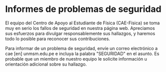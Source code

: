 # Informes de problemas de seguridad

El equipo del Centro de Apoyo al Estudiante de Física (CAE-Física) se toma muy en serio los fallos de seguridad en nuestra página web. Apreciamos sus esfuerzos para divulgar responsablemente sus hallazgos, y haremos todo lo posible para reconocer sus contribuciones.

Para informar de un problema de seguridad, envíe un correo electrónico a cae [en] unmsm.edu.pe e incluya la palabra "SEGURIDAD" en el asunto. Es probable que un miembro de nuestro equipo le solicite información u orientación adicional sobre su hallazgo.
